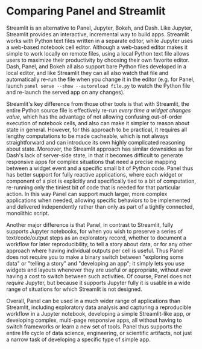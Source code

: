 # Comparing Panel and Streamlit

Streamlit is an alternative to Panel, Jupyter, Bokeh, and Dash. Like Jupyter, Streamlit provides an interactive, incremental way to build apps. Streamlit works with Python text files written in a separate editor, while Jupyter uses a web-based notebook cell editor. Although a web-based editor makes it simple to work locally on remote files, using a local Python text file allows users to maximize their productivity by choosing their own favorite editor. Dash, Panel, and Bokeh all also support bare Python files developed in a local editor, and like Streamlit they can all also watch that file and automatically re-run the file when you change it in the editor (e.g. for Panel, launch ``panel serve --show --autoreload file.py`` to watch the Python file and re-launch the served app on any changes).

Streamlit's key difference from those other tools is that with Streamlit, the entire Python source file is effectively re-run *every time a widget changes value*, which has the advantage of not allowing confusing out-of-order execution of notebook cells, and also can make it simpler to reason about state in general. However, for this approach to be practical, it requires all lengthy computations to be made cacheable, which is not always straightforward and can introduce its own highly complicated reasoning about state. Moreover, the Streamlit approach has similar downsides as for Dash's lack of server-side state, in that it becomes difficult to generate responsive apps for complex situations that need a precise mapping between a widget event and a specific small bit of Python code. Panel thus has better support for fully reactive applications, where each widget or component of a plot is explicitly and specifically tied to a bit of computation, re-running only the tiniest bit of code that is needed for that particular action. In this way Panel can support much larger, more complex applications when needed, allowing specific behaviors to be implemented and delivered independently rather than only as part of a tightly connected, monolithic script.

Another major difference is that Panel, in contrast to Streamlit, fully supports Jupyter notebooks, for when you wish to preserve a series of text/code/output steps as an exploratory record, whether to document a workflow for later reproducibility, to tell a story about data, or for any other approach where having individual outputs per cell is useful. Thus Panel does not require you to make a binary switch between "exploring some data" or "telling a story" and "developing an app"; it simply lets you use widgets and layouts whenever they are useful or appropriate, without ever having a cost to switch between such activities. Of course, Panel does not *require* Jupyter, but because it supports Jupyter fully it is usable in a wide range of situations for which Streamlit is not designed.

Overall, Panel can be used in a much wider range of applications than Streamlit, including exploratory data analysis and capturing a reproducible workflow in a Jupyter notebook, developing a simple Streamlit-like app, or developing complex, multi-page responsive apps, all without having to switch frameworks or learn a new set of tools. Panel thus supports the entire life cycle of data science, engineering, or scientific artifacts, not just a narrow task of developing a specific type of simple app.
